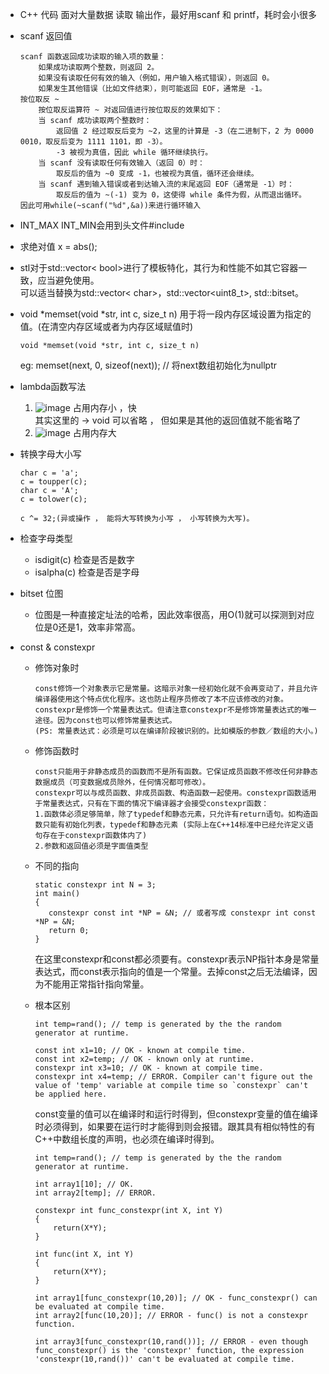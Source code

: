 - C++ 代码 面对大量数据 读取 输出作，最好用scanf 和 printf，耗时会小很多
- scanf 返回值
  
      scanf 函数返回成功读取的输入项的数量：
          如果成功读取两个整数，则返回 2。
          如果没有读取任何有效的输入（例如，用户输入格式错误），则返回 0。
          如果发生其他错误（比如文件结束），则可能返回 EOF，通常是 -1。
      按位取反 ~
          按位取反运算符 ~ 对返回值进行按位取反的效果如下：
          当 scanf 成功读取两个整数时：
              返回值 2 经过取反后变为 ~2，这里的计算是 -3（在二进制下，2 为 0000 0010，取反后变为 1111 1101，即 -3）。
              -3 被视为真值，因此 while 循环继续执行。
          当 scanf 没有读取任何有效输入（返回 0）时：
              取反后的值为 ~0 变成 -1，也被视为真值，循环还会继续。
          当 scanf 遇到输入错误或者到达输入流的末尾返回 EOF（通常是 -1）时：
              取反后的值为 ~(-1) 变为 0，这使得 while 条件为假，从而退出循环。
      因此可用while(~scanf("%d",&a))来进行循环输入
- INT_MAX INT_MIN会用到头文件#include <climits>
- 求绝对值 x = abs();
- stl对于std::vector< bool>进行了模板特化，其行为和性能不如其它容器一致，应当避免使用。  
  可以适当替换为std::vector< char>，std::vector<uint8_t>, std::bitset。
- void *memset(void *str, int c, size_t n) 用于将一段内存区域设置为指定的值。(在清空内存区域或者为内存区域赋值时)
  ```
  void *memset(void *str, int c, size_t n)
  ```
  eg: memset(next, 0, sizeof(next)); // 将next数组初始化为nullptr
- lambda函数写法
  1. ![image](https://github.com/user-attachments/assets/d482aa76-6432-4e9b-bee7-a512b433b5ed)
     占用内存小 ，快  
     其实这里的 -> void 可以省略 ， 但如果是其他的返回值就不能省略了
  3. ![image](https://github.com/user-attachments/assets/ec2b2917-df9d-47f7-aeb2-7e8208cadceb)
     占用内存大
- 转换字母大小写
  ```
  char c = 'a';
  c = toupper(c);
  char c = 'A';
  c = tolower(c);

  c ^= 32;(异或操作 ， 能将大写转换为小写 ， 小写转换为大写)。
  ```
- 检查字母类型
    - isdigit(c) 检查是否是数字
    - isalpha(c) 检查是否是字母
- bitset 位图
    - 位图是一种直接定址法的哈希，因此效率很高，用O(1)就可以探测到对应位是0还是1，效率非常高。
- const & constexpr
    - 修饰对象时
  
          const修饰一个对象表示它是常量。这暗示对象一经初始化就不会再变动了，并且允许编译器使用这个特点优化程序。这也防止程序员修改了本不应该修改的对象。
          constexpr是修饰一个常量表达式。但请注意constexpr不是修饰常量表达式的唯一途径。因为const也可以修饰常量表达式。
          (PS: 常量表达式：必须是可以在编译阶段被识别的。比如模版的参数／数组的大小。)
    - 修饰函数时
 
          const只能用于非静态成员的函数而不是所有函数。它保证成员函数不修改任何非静态数据成员（可变数据成员除外，任何情况都可修改）。
          constexpr可以与成员函数、非成员函数、构造函数一起使用。constexpr函数适用于常量表达式，只有在下面的情况下编译器才会接受constexpr函数：
          1.函数体必须足够简单，除了typedef和静态元素，只允许有return语句。如构造函数只能有初始化列表，typedef和静态元素 (实际上在C++14标准中已经允许定义语句存在于constexpr函数体内了)
          2.参数和返回值必须是字面值类型
     - 不同的指向
       ```
       static constexpr int N = 3;
       int main()
       {
          constexpr const int *NP = &N; // 或者写成 constexpr int const *NP = &N;
          return 0;
       }
       ```
       在这里constexpr和const都必须要有。constexpr表示NP指针本身是常量表达式，而const表示指向的值是一个常量。去掉const之后无法编译，因为不能用正常指针指向常量。
     - 根本区别
       ```
       int temp=rand(); // temp is generated by the the random generator at runtime.

       const int x1=10; // OK - known at compile time.
       const int x2=temp; // OK - known only at runtime.
       constexpr int x3=10; // OK - known at compile time.
       constexpr int x4=temp; // ERROR. Compiler can't figure out the value of 'temp' variable at compile time so `constexpr` can't be applied here.
       ```
       const变量的值可以在编译时和运行时得到，但constexpr变量的值在编译时必须得到，如果要在运行时才能得到则会报错。跟其具有相似特性的有C++中数组长度的声明，也必须在编译时得到。
       ```
       int temp=rand(); // temp is generated by the the random generator at runtime.

       int array1[10]; // OK.
       int array2[temp]; // ERROR.
       ```
       ```
       constexpr int func_constexpr(int X, int Y)
       {
           return(X*Y);
       }
      
       int func(int X, int Y)
       {
           return(X*Y);
       }
      
       int array1[func_constexpr(10,20)]; // OK - func_constexpr() can be evaluated at compile time.
       int array2[func(10,20)]; // ERROR - func() is not a constexpr function.
      
       int array3[func_constexpr(10,rand())]; // ERROR - even though func_constexpr() is the 'constexpr' function, the expression 'constexpr(10,rand())' can't be evaluated at compile time.
       ```

